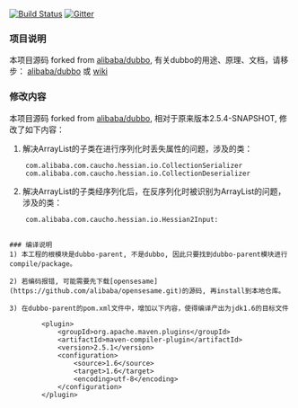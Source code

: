 [![Build Status](https://travis-ci.org/alibaba/dubbo.svg?branch=master)](https://travis-ci.org/alibaba/dubbo) [![Gitter](https://badges.gitter.im/alibaba/dubbo.svg)](https://gitter.im/alibaba/dubbo?utm_source=badge&utm_medium=badge&utm_campaign=pr-badge)

### 项目说明

本项目源码 forked from [alibaba/dubbo](https://github.com/alibaba/dubbo), 有关dubbo的用途、原理、文档，请移步：
[alibaba/dubbo](https://github.com/alibaba/dubbo) 或 [wiki](https://github.com/alibaba/dubbo/wiki)


### 修改内容

本项目源码 forked from [alibaba/dubbo](https://github.com/alibaba/dubbo), 相对于原来版本2.5.4-SNAPSHOT, 修改了如下内容：

1) 解决ArrayList的子类在进行序列化时丢失属性的问题，涉及的类：
```
    com.alibaba.com.caucho.hessian.io.CollectionSerializer
    com.alibaba.com.caucho.hessian.io.CollectionDeserializer
```

2) 解决ArrayList的子类经序列化后，在反序列化时被识别为ArrayList的问题，涉及的类：
```
    com.alibaba.com.caucho.hessian.io.Hessian2Input:
```


```

### 编译说明
1) 本工程的根模块是dubbo-parent, 不是dubbo, 因此只要找到dubbo-parent模块进行compile/package。

2) 若编码报错, 可能需要先下载[opensesame](https://github.com/alibaba/opensesame.git)的源码, 再install到本地仓库。

3) 在dubbo-parent的pom.xml文件中，增加以下内容，使得编译产出为jdk1.6的目标文件
```
			<plugin>
				<groupId>org.apache.maven.plugins</groupId>
				<artifactId>maven-compiler-plugin</artifactId>
				<version>2.5.1</version>
				<configuration>
					<source>1.6</source>
					<target>1.6</target>
					<encoding>utf-8</encoding>
				</configuration>
			</plugin>
```